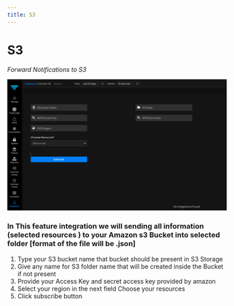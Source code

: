 ```yaml
---
title: S3
---
```


# S3

*Forward Notifications to S3*

![S3 Integration Page](../img/integrations-s3.png)

### In This feature integration we will sending all information (selected resources ) to your Amazon s3 Bucket into selected folder [format of the file will be .json]


1. Type your S3 bucket name that bucket should be present in S3 Storage
2. Give any name for S3 folder name that will be created inside the Bucket if not present
3. Provide your Access Key and secret access key provided by amazon
4. Select your region in the next field
Choose your resources
5. Click subscribe button 

